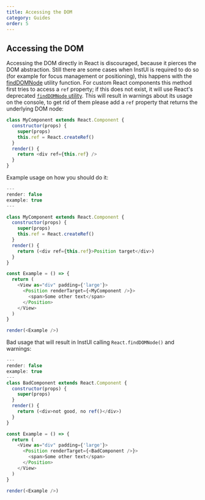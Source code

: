 ```yaml
---
title: Accessing the DOM
category: Guides
order: 5
---
```


## Accessing the DOM

Accessing the DOM directly in React is discouraged, because it pierces the DOM abstraction. Still there are some cases when InstUI is required to do so (for example for focus management or positioning), this happens with the [findDOMNode](#findDOMNode) utility function.
For custom React components this method first tries to access a `ref` property; if this does not exist, it will use React's deprecated [`findDOMNode` utility](https://reactjs.org/docs/react-dom.html#finddomnode). This will result in warnings about its usage on the console, to get rid of them please add a `ref` property that returns the underlying DOM node:

```javascript
class MyComponent extends React.Component {
  constructor(props) {
    super(props)
    this.ref = React.createRef()
  }
  render() {
    return <div ref={this.ref} />
  }
}
```

Example usage on how you should do it:

```js
---
render: false
example: true
---

class MyComponent extends React.Component {
  constructor(props) {
    super(props)
    this.ref = React.createRef()
  }
  render() {
    return (<div ref={this.ref}>Position target</div>)
  }
}

const Example = () => {
  return (
    <View as="div" padding={'large'}>
      <Position renderTarget={<MyComponent />}>
        <span>Some other text</span>
      </Position>
    </View>
  )
}

render(<Example />)
```

Bad usage that will result in InstUI calling `React.findDOMNode()` and warnings:

```js
---
render: false
example: true
---
class BadComponent extends React.Component {
  constructor(props) {
    super(props)
  }
  render() {
    return (<div>not good, no ref()</div>)
  }
}

const Example = () => {
  return (
    <View as="div" padding={'large'}>
      <Position renderTarget={<BadComponent />}>
        <span>Some other text</span>
      </Position>
    </View>
  )
}

render(<Example />)
```

